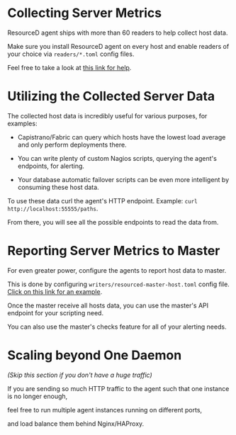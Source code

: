 # Collecting Server Metrics

ResourceD agent ships with more than 60 readers to help collect host data.

Make sure you install ResourceD agent on every host and enable readers of your choice via `readers/*.toml` config files.

Feel free to take a look at [this link for help](//github.com/resourced/resourced/tree/master/tests/resourced-configs/readers).


# Utilizing the Collected Server Data

The collected host data is incredibly useful for various purposes, for examples:

* Capistrano/Fabric can query which hosts have the lowest load average and only perform deployments there.

* You can write plenty of custom Nagios scripts, querying the agent's endpoints, for alerting.

* Your database automatic failover scripts can be even more intelligent by consuming these host data.

To use these data curl the agent's HTTP endpoint. Example: `curl http://localhost:55555/paths`.

From there, you will see all the possible endpoints to read the data from.


# Reporting Server Metrics to Master

For even greater power, configure the agents to report host data to master.

This is done by configuring `writers/resourced-master-host.toml` config file. [Click on this link for an example](//github.com/resourced/resourced/blob/master/tests/resourced-configs/writers/resourced-master-host.toml).

Once the master receive all hosts data, you can use the master's API endpoint for your scripting need.

You can also use the master's checks feature for all of your alerting needs.

# Scaling beyond One Daemon

*(Skip this section if you don't have a huge traffic)*

If you are sending so much HTTP traffic to the agent such that one instance is no longer enough,

feel free to run multiple agent instances running on different ports,

and load balance them behind Nginx/HAProxy.
